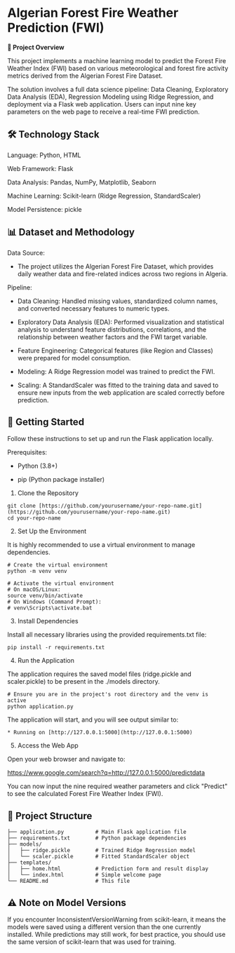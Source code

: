 # Algerian Forest Fire Weather Prediction (FWI)


**🌳 Project Overview**

This project implements a machine learning model to predict the Forest Fire Weather Index (FWI) based on various meteorological and forest fire activity metrics derived from the Algerian Forest Fire Dataset.

The solution involves a full data science pipeline: Data Cleaning, Exploratory Data Analysis (EDA), Regression Modeling using Ridge Regression, and deployment via a Flask web application. Users can input nine key parameters on the web page to receive a real-time FWI prediction.


**🛠️ Technology Stack**
---

Language: Python, HTML

Web Framework: Flask

Data Analysis: Pandas, NumPy, Matplotlib, Seaborn

Machine Learning: Scikit-learn (Ridge Regression, StandardScaler)

Model Persistence: pickle


**📊 Dataset and Methodology**
---

Data Source:

- The project utilizes the Algerian Forest Fire Dataset, which provides daily weather data and fire-related indices across two regions in Algeria.


Pipeline:

- Data Cleaning: Handled missing values, standardized column names, and converted necessary features to numeric types.

- Exploratory Data Analysis (EDA): Performed visualization and statistical analysis to understand feature distributions, correlations, and the relationship between weather factors and the FWI target variable.

- Feature Engineering: Categorical features (like Region and Classes) were prepared for model consumption.

- Modeling: A Ridge Regression model was trained to predict the FWI.

- Scaling: A StandardScaler was fitted to the training data and saved to ensure new inputs from the web application are scaled correctly before prediction.


**🚀 Getting Started**
---

Follow these instructions to set up and run the Flask application locally.

Prerequisites:

- Python (3.8+)

- pip (Python package installer)

1. Clone the Repository
```
git clone [https://github.com/yourusername/your-repo-name.git](https://github.com/yourusername/your-repo-name.git)
cd your-repo-name
```

2. Set Up the Environment

It is highly recommended to use a virtual environment to manage dependencies.
```
# Create the virtual environment
python -m venv venv

# Activate the virtual environment
# On macOS/Linux:
source venv/bin/activate
# On Windows (Command Prompt):
# venv\Scripts\activate.bat
```

3. Install Dependencies

Install all necessary libraries using the provided requirements.txt file:
```
pip install -r requirements.txt
```

4. Run the Application

The application requires the saved model files (ridge.pickle and scaler.pickle) to be present in the ./models directory.
```
# Ensure you are in the project's root directory and the venv is active
python application.py
```

The application will start, and you will see output similar to:
```
* Running on [http://127.0.0.1:5000](http://127.0.0.1:5000)
```

5. Access the Web App

Open your web browser and navigate to:

https://www.google.com/search?q=http://127.0.0.1:5000/predictdata

You can now input the nine required weather parameters and click "Predict" to see the calculated Forest Fire Weather Index (FWI).

**📁 Project Structure**
---

```
├── application.py          # Main Flask application file
├── requirements.txt        # Python package dependencies
├── models/
│   ├── ridge.pickle        # Trained Ridge Regression model
│   └── scaler.pickle       # Fitted StandardScaler object
├── templates/
│   ├── home.html           # Prediction form and result display
│   └── index.html          # Simple welcome page
└── README.md               # This file
```

**⚠️ Note on Model Versions**
---

If you encounter InconsistentVersionWarning from scikit-learn, it means the models were saved using a different version than the one currently installed. While predictions may still work, for best practice, you should use the same version of scikit-learn that was used for training.
